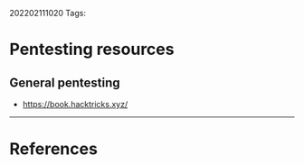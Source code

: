 202202111020
Tags: 

# Pentesting resources
## General pentesting
- https://book.hacktricks.xyz/



---
# References